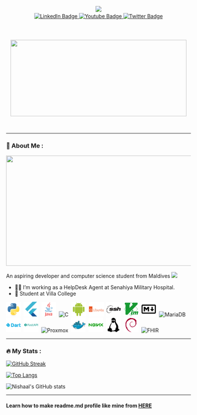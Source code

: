 <div id="header" align="center">
  <img src="https://media.giphy.com/media/M9gbBd9nbDrOTu1Mqx/giphy.gif" width="100"/>
</div>

<div id="badges" align="center">
  <a href="your-linkedin-URL">
    <img src="https://img.shields.io/badge/LinkedIn-blue?style=for-the-badge&logo=linkedin&logoColor=white" alt="LinkedIn Badge"/>
  </a>
  <a href="your-youtube-URL">
    <img src="https://img.shields.io/badge/YouTube-red?style=for-the-badge&logo=youtube&logoColor=white" alt="Youtube Badge"/>
  </a>
  <a href="your-twitter-URL">
    <img src="https://img.shields.io/badge/Twitter-blue?style=for-the-badge&logo=twitter&logoColor=white" alt="Twitter Badge"/>
  </a>
</div>

<div align="center">
    <img src="https://komarev.com/ghpvc/?username=nishaalnaseer&style=flat-square&color=red" alt=""/>
    <h1>
        <img src="https://media2.giphy.com/media/v1.Y2lkPTc5MGI3NjExNzljYzU5ODlkOTIzODg4NjI2MDM0ZGRmOTVjZDI5YTYwYTE5M2E4YiZlcD12MV9pbnRlcm5hbF9naWZzX2dpZklkJmN0PWc/xTiIzJSKB4l7xTouE8/giphy.gif" width="480" height="208"/>
    </h1>
   <h1>
</div>

___

### :bow_and_arrow: About Me :

<div align="center">
  <img src="https://media.giphy.com/media/dWesBcTLavkZuG35MI/giphy.gif" width="600" height="300"/>
</div>

An aspiring developer and computer science student from Maldives <img src="https://media.giphy.com/media/WUlplcMpOCEmTGBtBW/giphy.gif" width="30">

- :man_office_worker: I’m working as a HelpDesk Agent at Senahiya Military Hospital.
- :open_book: Student at Villa College

<div>
    <img src="https://github.com/devicons/devicon/blob/master/icons/python/python-original.svg" title="Python" alt="Python" width="40" height="40"/>&nbsp;
    <img src="https://github.com/devicons/devicon/blob/master/icons/flutter/flutter-original.svg" title="Flutter" alt="Flutter" width="40" height="40"/>&nbsp;
    <img src="https://github.com/devicons/devicon/blob/master/icons/java/java-original-wordmark.svg" title="Java" alt="Java" width="40" height="40"/>&nbsp;
    <img src="https://upload.wikimedia.org/wikipedia/commons/1/18/C_Programming_Language.svg" title="C" alt="C" width="40" height="40"/>&nbsp;
    <img src="https://github.com/devicons/devicon/blob/master/icons/android/android-original.svg" title="Android" alt="Android" width="40" height="40"/>&nbsp;
    <img src="https://github.com/devicons/devicon/blob/master/icons/ubuntu/ubuntu-plain-wordmark.svg" title="Ubuntu" alt="Ubuntu" width="40" height="40"/>&nbsp;
    <img src="https://github.com/devicons/devicon/blob/master/icons/ssh/ssh-original-wordmark.svg" title="SSH" alt="SSH" width="40" height="40"/>&nbsp;
    <img src="https://github.com/devicons/devicon/blob/master/icons/vim/vim-plain.svg" title="Vim" alt="Vim" width="40" height="40"/>&nbsp;
    <img src="https://github.com/devicons/devicon/blob/master/icons/markdown/markdown-original.svg" title="Markdown" alt="Markdown" width="40" height="40"/>&nbsp;
    <img src="https://mariadb.com/wp-content/uploads/2019/11/mariadb-logo-vert_blue-transparent.png" title="MariaDB" alt="MariaDB" width="40" height="40"/>&nbsp;
    <img src="https://github.com/devicons/devicon/blob/master/icons/dart/dart-plain-wordmark.svg" title="Dart" alt="Dart" width="40" height="40"/>&nbsp;
    <img src="https://github.com/devicons/devicon/blob/master/icons/fastapi/fastapi-original-wordmark.svg" title="FastAPI" alt="FastAPI" width="40" height="40"/>&nbsp;
    <img src="https://camo.githubusercontent.com/cb6c50486cf76c4a9a9a4c7811f8bf97f59f7512d11119a386021086997cae0e/68747470733a2f2f7777772e70726f786d6f782e636f6d2f696d616765732f70726f786d6f782f50726f786d6f785f73796d626f6c5f7374616e646172645f6865782e706e67" title="Proxmox" alt="Proxmox" width="40" height="40"/>&nbsp;
  <img src="https://github.com/devicons/devicon/blob/master/icons/docker/docker-original.svg" title="Docker" alt="Docker" width="40" height="40"/>&nbsp;
  <img src="https://github.com/devicons/devicon/blob/master/icons/nginx/nginx-original.svg" title="Nginx" alt="Nginx" width="40" height="40"/>&nbsp;
  <img src="https://github.com/devicons/devicon/blob/master/icons/linux/linux-plain.svg" title="Linux" alt="Linux" width="40" height="40"/>&nbsp;
  <img src="https://github.com/devicons/devicon/blob/master/icons/debian/debian-plain.svg" title="Debian" alt="Debian" width="40" height="40"/>&nbsp;
  <img src="https://fhir.org/assets/images/HL7_FHIR-stacked_1_0_0.png" title="FHIR" alt="FHIR" width="70" height="40"/>&nbsp;
</div>

---

### :fire: My Stats :
[![GitHub Streak](http://github-readme-streak-stats.herokuapp.com?user=nishaalnaseer&theme=dark&background=000000)](https://git.io/streak-stats)

[![Top Langs](https://github-readme-stats.vercel.app/api/top-langs/?username=nishaalnaseer&layout=compact&theme=vision-friendly-dark)](https://github.com/anuraghazra/github-readme-stats)

![Nishaal's GitHub stats](https://github-readme-stats.vercel.app/api?username=nishaalnaseer&show_icons=true&theme=vision-friendly-dark)


___
#### Learn how to make readme.md profile like mine from [HERE](https://www.sitepoint.com/github-profile-readme/)
